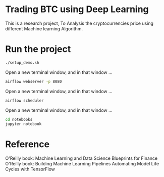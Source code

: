 # Trading BTC using Deep Learning
This is a research project, To Analysis the cryptocurrencies price using different Machine learning Algorithm.

# Run the project

```bash
./setup_demo.sh
```
Open a new terminal window, and in that window ...
```bash
airflow webserver -p 8080
```
Open a new terminal window, and in that window ...
```bash
airflow scheduler
```
Open a new terminal window, and in that window ...
```bash
cd notebooks
jupyter notebook
```
# Reference

O'Reilly book: Machine Learning and Data Science Blueprints for Finance
O'Reilly book: Building Machine Learning Pipelines Automating Model Life Cycles with TensorFlow
